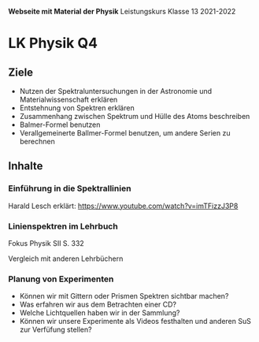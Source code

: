 **Webseite mit Material der Physik**
	Leistungskurs Klasse 13 2021-2022
                         
# LK Physik Q4

## Ziele

* Nutzen der Spektraluntersuchungen in der Astronomie und Materialwissenschaft erklären
* Entstehnung von Spektren erklären
* Zusammenhang zwischen Spektrum und Hülle des Atoms beschreiben
* Balmer-Formel benutzen
* Verallgemeinerte Ballmer-Formel benutzen, um andere Serien zu berechnen

## Inhalte

### Einführung in die Spektrallinien

Harald Lesch erklärt: https://www.youtube.com/watch?v=imTFizzJ3P8

### Linienspektren im Lehrbuch 

Fokus Physik SII S. 332

Vergleich mit anderen Lehrbüchern

### Planung von Experimenten

* Können wir mit Gittern oder Prismen Spektren sichtbar machen?
* Was erfahren wir aus dem Betrachten einer CD?
* Welche Lichtquellen haben wir in der Sammlung?
* Können wir unsere Experimente als Videos festhalten und anderen SuS zur Verfüfung stellen?

